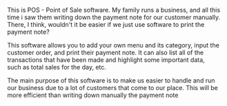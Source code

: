 This is POS - Point of Sale software. My family runs a business, and all this time i saw them writing down the payment note for our customer manually. 
There, I think, wouldn't it be easier if we just use software to print the payment note?

This software allows you to add your own menu and its category, input the customer order, and print their payment note.
It can also list all of the transactions that have been made and highlight some important data, such as total sales for the day, etc.

The main purpose of this software is to make us easier to handle and run our business due to a lot of customers that come to our place. 
This will be more efficient than writing down manually the payment note
